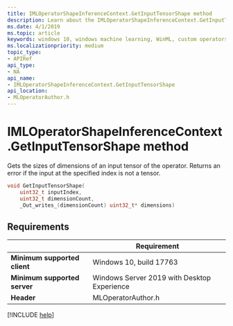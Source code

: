 ```yaml
---
title: IMLOperatorShapeInferenceContext.GetInputTensorShape method
description: Learn about the IMLOperatorShapeInferenceContext.GetInputTensorShape method. This method gets the sizes of dimensions of an input tensor of the operator.
ms.date: 4/1/2019
ms.topic: article
keywords: windows 10, windows machine learning, WinML, custom operators, GetInputTensorShape
ms.localizationpriority: medium
topic_type:
- APIRef
api_type:
- NA
api_name:
- IMLOperatorShapeInferenceContext.GetInputTensorShape
api_location:
- MLOperatorAuthor.h
---
```


# IMLOperatorShapeInferenceContext.GetInputTensorShape method

Gets the sizes of dimensions of an input tensor of the operator. Returns an error if the input at the specified index is not a tensor.

```cpp
void GetInputTensorShape(
    uint32_t inputIndex,
    uint32_t dimensionCount,
    _Out_writes_(dimensionCount) uint32_t* dimensions)
```

## Requirements

| | Requirement |
|-|-|
| **Minimum supported client** | Windows 10, build 17763 |
| **Minimum supported server** | Windows Server 2019 with Desktop Experience |
| **Header** | MLOperatorAuthor.h |

[!INCLUDE [help](../../includes/get-help.md)]
